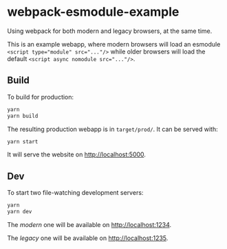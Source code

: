 # webpack-esmodule-example

Using webpack for both modern and legacy browsers, at the same time.

This is an example webapp, where modern browsers will load an esmodule
`<script type="module" src="..."/>` while older browsers will load the
default `<script async nomodule src="..."/>`.

## Build

To build for production:

```bash
yarn
yarn build
```

The resulting production webapp is in `target/prod/`. It can be served
with:

```bash
yarn start
```

It will serve the website on
[http://localhost:5000](http://localhost:5000).

## Dev

To start two file-watching development servers:

```bash
yarn
yarn dev
```

The *modern* one will be available on
[http://localhost:1234](http://localhost:1234).

The *legacy* one will be available on
[http://localhost:1235](http://localhost:1235).

